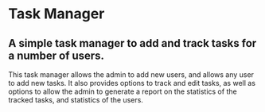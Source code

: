 # Task Manager
## A simple task manager to add and track tasks for a number of users.
This task manager allows the admin to add new users, and allows any user to add new tasks. It also provides options to track and edit tasks, as well as options to allow the admin to generate a report on the statistics of the tracked tasks, and statistics of the users.
